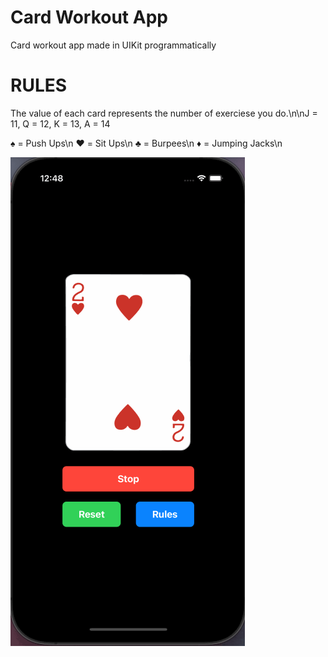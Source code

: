 # Card Workout App

Card workout app made in UIKit programmatically 

# RULES

The value of each card represents the number of exerciese you do.\n\nJ = 11, Q = 12, K = 13, A = 14

♠️ = Push Ups\n
❤️ = Sit Ups\n
♣️ = Burpees\n
♦️ = Jumping Jacks\n


<img src='demogif.gif' title='Demo Walkthrough' width='' alt='Demo Walkthrough' />
